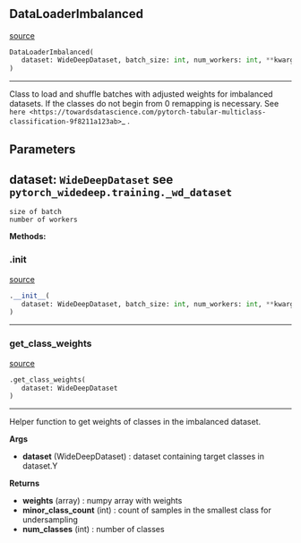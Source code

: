 #


## DataLoaderImbalanced
[source](https://github.com/jrzaurin/pytorch-widedeep/blob/master/pytorch_widedeep/dataloaders.py/#L35)
```python 
DataLoaderImbalanced(
   dataset: WideDeepDataset, batch_size: int, num_workers: int, **kwargs
)
```


---
Class to load and shuffle batches with adjusted weights for imbalanced
datasets. If the classes do not begin from 0 remapping is necessary. See
`here
<https://towardsdatascience.com/pytorch-tabular-multiclass-classification-9f8211a123ab>`_
.

Parameters
----------
dataset: ``WideDeepDataset``
see ``pytorch_widedeep.training._wd_dataset``
---
    size of batch
    number of workers


**Methods:**


### .__init__
[source](https://github.com/jrzaurin/pytorch-widedeep/blob/master/pytorch_widedeep/dataloaders.py/#L52)
```python
.__init__(
   dataset: WideDeepDataset, batch_size: int, num_workers: int, **kwargs
)
```


----


### get_class_weights
[source](https://github.com/jrzaurin/pytorch-widedeep/blob/master/pytorch_widedeep/dataloaders.py/#L8)
```python
.get_class_weights(
   dataset: WideDeepDataset
)
```

---
Helper function to get weights of classes in the imbalanced dataset.


**Args**

* **dataset** (WideDeepDataset) : dataset containing target classes in dataset.Y


**Returns**

* **weights** (array) : numpy array with weights
* **minor_class_count** (int) : count of samples in the smallest class for undersampling
* **num_classes** (int) : number of classes

